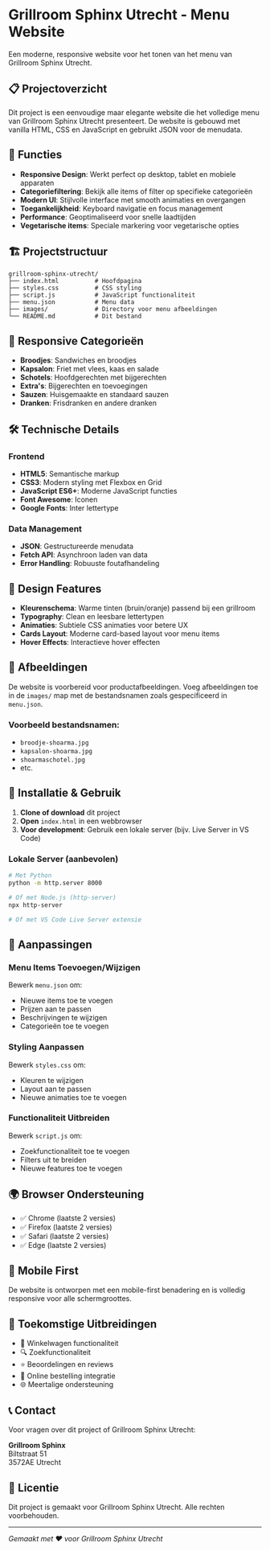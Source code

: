 # Grillroom Sphinx Utrecht - Menu Website

Een moderne, responsive website voor het tonen van het menu van Grillroom Sphinx Utrecht.

## 📋 Projectoverzicht

Dit project is een eenvoudige maar elegante website die het volledige menu van Grillroom Sphinx Utrecht presenteert. De website is gebouwd met vanilla HTML, CSS en JavaScript en gebruikt JSON voor de menudata.

## 🚀 Functies

- **Responsive Design**: Werkt perfect op desktop, tablet en mobiele apparaten
- **Categoriefiltering**: Bekijk alle items of filter op specifieke categorieën
- **Modern UI**: Stijlvolle interface met smooth animaties en overgangen
- **Toegankelijkheid**: Keyboard navigatie en focus management
- **Performance**: Geoptimaliseerd voor snelle laadtijden
- **Vegetarische items**: Speciale markering voor vegetarische opties

## 🏗️ Projectstructuur

```
grillroom-sphinx-utrecht/
├── index.html          # Hoofdpagina
├── styles.css          # CSS styling
├── script.js           # JavaScript functionaliteit
├── menu.json           # Menu data
├── images/             # Directory voor menu afbeeldingen
└── README.md           # Dit bestand
```

## 📱 Responsive Categorieën

- **Broodjes**: Sandwiches en broodjes
- **Kapsalon**: Friet met vlees, kaas en salade
- **Schotels**: Hoofdgerechten met bijgerechten
- **Extra's**: Bijgerechten en toevoegingen
- **Sauzen**: Huisgemaakte en standaard sauzen
- **Dranken**: Frisdranken en andere dranken

## 🛠️ Technische Details

### Frontend
- **HTML5**: Semantische markup
- **CSS3**: Modern styling met Flexbox en Grid
- **JavaScript ES6+**: Moderne JavaScript functies
- **Font Awesome**: Iconen
- **Google Fonts**: Inter lettertype

### Data Management
- **JSON**: Gestructureerde menudata
- **Fetch API**: Asynchroon laden van data
- **Error Handling**: Robuuste foutafhandeling

## 🎨 Design Features

- **Kleurenschema**: Warme tinten (bruin/oranje) passend bij een grillroom
- **Typography**: Clean en leesbare lettertypen
- **Animaties**: Subtiele CSS animaties voor betere UX
- **Cards Layout**: Moderne card-based layout voor menu items
- **Hover Effects**: Interactieve hover effecten

## 📸 Afbeeldingen

De website is voorbereid voor productafbeeldingen. Voeg afbeeldingen toe in de `images/` map met de bestandsnamen zoals gespecificeerd in `menu.json`.

### Voorbeeld bestandsnamen:
- `broodje-shoarma.jpg`
- `kapsalon-shoarma.jpg`
- `shoarmaschotel.jpg`
- etc.

## 🚀 Installatie & Gebruik

1. **Clone of download** dit project
2. **Open** `index.html` in een webbrowser
3. **Voor development**: Gebruik een lokale server (bijv. Live Server in VS Code)

### Lokale Server (aanbevolen)
```bash
# Met Python
python -m http.server 8000

# Of met Node.js (http-server)
npx http-server

# Of met VS Code Live Server extensie
```

## 🔧 Aanpassingen

### Menu Items Toevoegen/Wijzigen
Bewerk `menu.json` om:
- Nieuwe items toe te voegen
- Prijzen aan te passen
- Beschrijvingen te wijzigen
- Categorieën toe te voegen

### Styling Aanpassen
Bewerk `styles.css` om:
- Kleuren te wijzigen
- Layout aan te passen
- Nieuwe animaties toe te voegen

### Functionaliteit Uitbreiden
Bewerk `script.js` om:
- Zoekfunctionaliteit toe te voegen
- Filters uit te breiden
- Nieuwe features toe te voegen

## 🌍 Browser Ondersteuning

- ✅ Chrome (laatste 2 versies)
- ✅ Firefox (laatste 2 versies)
- ✅ Safari (laatste 2 versies)
- ✅ Edge (laatste 2 versies)

## 📱 Mobile First

De website is ontworpen met een mobile-first benadering en is volledig responsive voor alle schermgroottes.

## 🔮 Toekomstige Uitbreidingen

- 🛒 Winkelwagen functionaliteit
- 🔍 Zoekfunctionaliteit
- ⭐ Beoordelingen en reviews
- 📧 Online bestelling integratie
- 🌐 Meertalige ondersteuning

## 📞 Contact

Voor vragen over dit project of Grillroom Sphinx Utrecht:

**Grillroom Sphinx**  
Biltstraat 51  
3572AE Utrecht  

## 📝 Licentie

Dit project is gemaakt voor Grillroom Sphinx Utrecht. Alle rechten voorbehouden.

---

*Gemaakt met ❤️ voor Grillroom Sphinx Utrecht* 